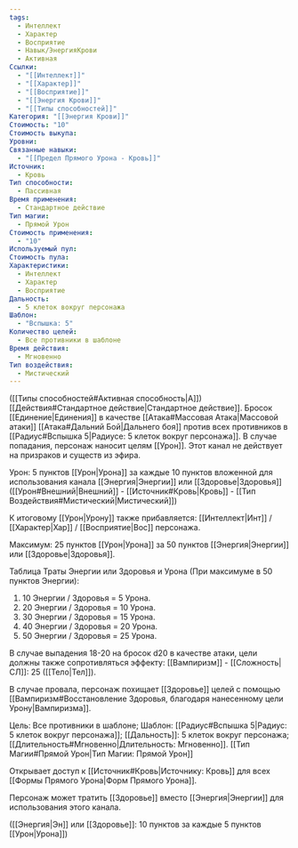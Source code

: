 ```yaml
---
tags:
  - Интеллект
  - Характер
  - Восприятие
  - Навык/ЭнергияКрови
  - Активная
Ссылки:
  - "[[Интеллект]]"
  - "[[Характер]]"
  - "[[Восприятие]]"
  - "[[Энергия Крови]]"
  - "[[Типы способностей]]"
Категория: "[[Энергия Крови]]"
Стоимость: "10"
Стоимость выкупа: 
Уровни: 
Связанные навыки:
  - "[[Предел Прямого Урона - Кровь]]"
Источник:
  - Кровь
Тип способности:
  - Пассивная
Время применения:
  - Стандартное действие
Тип магии:
  - Прямой Урон
Стоимость применения:
  - "10"
Используемый пул: 
Стоимость пула: 
Характеристики:
  - Интеллект
  - Характер
  - Восприятие
Дальность:
  - 5 клеток вокруг персонажа
Шаблон:
  - "Вспышка: 5"
Количество целей:
  - Все противники в шаблоне
Время действия:
  - Мгновенно
Тип воздействия:
  - Мистический
---
```

([[Типы способностей#Активная способность|А]]) [[Действия#Стандартное действие|Стандартное действие]]. Бросок [[Единение|Единения]] в качестве [[Атака#Массовая Атака|Массовой атаки]] [[Атака#Дальний Бой|Дальнего боя]] против всех противников в [[Радиус#Вспышка 5|Радиусе: 5 клеток вокруг персонажа]]. В случае попадания, персонаж наносит целям [[Урон]]. Этот канал не действует на призраков и существ из эфира.

Урон: 5 пунктов [[Урон|Урона]] за каждые 10 пунктов вложенной для использования канала [[Энергия|Энергии]] или [[Здоровье|Здоровья]] ([[Урон#Внешний|Внешний]] - [[Источник#Кровь|Кровь]] - [[Тип Воздействия#Мистический|Мистический]])

К итоговому [[Урон|Урону]] также прибавляется: [[Интеллект|Инт]] / [[Характер|Хар]] / [[Восприятие|Вос]] персонажа. 

Максимум: 25 пунктов [[Урон|Урона]] за 50 пунктов [[Энергия|Энергии]] или [[Здоровье|Здоровья]].

Таблица Траты Энергии или Здоровья и Урона
(При максимуме в 50 пунктов Энергии):

1. 10 Энергии / Здоровья = 5 Урона.
2. 20 Энергии / Здоровья = 10 Урона.
3. 30 Энергии / Здоровья = 15 Урона. 
4. 40 Энергии / Здоровья = 20 Урона.
5. 50 Энергии / Здоровья = 25 Урона.

В случае выпадения 18-20 на бросок d20 в качестве атаки, цели должны также сопротивляться эффекту: [[Вампиризм]] - [[Сложность|СЛ]]: 25 ([[Тело|Тел]]).

В случае провала, персонаж похищает [[Здоровье]] целей с помощью [[Вампиризм#Восстановление Здоровья, благодаря нанесенному цели Урону|Вампиризма]].

Цель: Все противники в шаблоне; Шаблон: [[Радиус#Вспышка 5|Радиус: 5 клеток вокруг персонажа]]; [[Дальность]]: 5 клеток вокруг персонажа; [[Длительность#Мгновенно|Длительность: Мгновенно]]. [[Тип Магии#Прямой Урон|Тип Магии: Прямой Урон]]

Открывает доступ к [[Источник#Кровь|Источнику: Кровь]] для всех [[Формы Прямого Урона|Форм Прямого Урона]]. 

Персонаж может тратить [[Здоровье]] вместо [[Энергия|Энергии]] для использования этого канала.  

([[Энергия|Эн]] или [[Здоровье]]:  10 пунктов за каждые 5 пунктов [[Урон|Урона]])